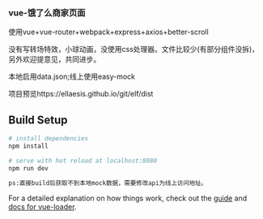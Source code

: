 ### vue-饿了么商家页面  

使用vue+vue-router+webpack+express+axios+better-scroll  

没有写转场特效，小球动画，没使用css处理器。文件比较少(有部分组件没拆)，另外欢迎提意见，共同进步。  

本地启用data.json;线上使用easy-mock  

项目预览https://ellaesis.github.io/git/elf/dist
  

## Build Setup

``` bash
# install dependencies
npm install

# serve with hot reload at localhost:8080
npm run dev

ps:直接build后获取不到本地mock数据，需要修改api为线上访问地址。
```

For a detailed explanation on how things work, check out the [guide](http://vuejs-templates.github.io/webpack/) and [docs for vue-loader](http://vuejs.github.io/vue-loader).
